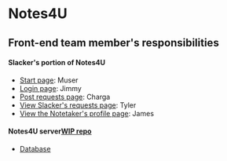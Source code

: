 # Notes4U

## Front-end team member's responsibilities

#### Slacker's portion of Notes4U

* [Start page](https://github.com/csc301-fall-2016/project-team-19/blob/master/Notes4U/app/src/main/java/team19/notes4u/StartActivity.java): Muser
* [Login page](https://github.com/csc301-fall-2016/project-team-19/blob/master/Notes4U/app/src/main/java/team19/notes4u/LoginActivity.java): Jimmy
* [Post requests page](https://github.com/csc301-fall-2016/project-team-19/blob/master/Notes4U/app/src/main/java/team19/notes4u/PostActivity.java): Charga
* [View Slacker's requests page](https://github.com/csc301-fall-2016/project-team-19/blob/master/Notes4U/app/src/main/java/team19/notes4u/ViewSlackRequestsActivity.java): Tyler
* [View the Notetaker's profile page](https://github.com/csc301-fall-2016/project-team-19/blob/master/Notes4U/app/src/main/java/team19/notes4u/ProfileActivity.java): James


#### Notes4U server[WIP repo](https://github.com/eddiequan/notes4u_server)
* [Database](http://notes4u.herokuapp.com)

